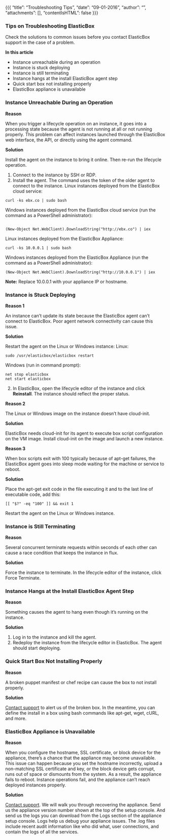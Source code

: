 {{{
“title”: “Troubleshooting Tips”,
“date”: “09-01-2016”,
“author”: “”,
“attachments”: [],
“contentIsHTML”: false
}}}

### Tips on Troubleshooting ElasticBox

Check the solutions to common issues before you contact ElasticBox support in the case of a problem.

**In this article**
* Instance unreachable during an operation
* Instance is stuck deploying
* Instance is still terminating
* Instance hangs at the install ElasticBox agent step
* Quick start box not installing properly
* ElasticBox appliance is unavailable

### Instance Unreachable During an Operation

**Reason**

When you trigger a lifecycle operation on an instance, it goes into a processing state because the agent is not running at all or not running properly. This problem can affect instances launched through the ElasticBox web interface, the API, or directly using the agent command.

**Solution**

Install the agent on the instance to bring it online. Then re-run the lifecycle operation.

1. Connect to the instance by SSH or RDP.
2. Install the agent. The command uses the token of the older agent to connect to the instance.
Linux instances deployed from the ElasticBox cloud service:

```
curl -ks ebx.co | sudo bash
```
Windows instances deployed from the ElasticBox cloud service (run the command as a PowerShell administrator):

```

(New-Object Net.WebClient).DownloadString("http://ebx.co") | iex

```

Linux instances deployed from the ElasticBox Appliance:

```
curl -ks 10.0.0.1 | sudo bash
```

Windows instances deployed from the ElasticBox Appliance (run the command as a PowerShell administrator):

```
(New-Object Net.WebClient).DownloadString("http://10.0.0.1") | iex

```

**Note:** Replace 10.0.0.1 with your appliance IP or hostname.

### Instance is Stuck Deploying

**Reason 1**

An instance can’t update its state because the ElasticBox agent can’t connect to ElasticBox. Poor agent network connectivity can cause this issue.

**Solution**

Restart the agent on the Linux or Windows instance:
Linux:

```
sudo /usr/elasticbox/elasticbox restart
```

Windows (run in command prompt):

```
net stop elasticbox
net start elasticbox
```

2. In ElasticBox, open the lifecycle editor of the instance and click **Reinstall**. The instance should reflect the proper status.

**Reason 2**

The Linux or Windows image on the instance doesn’t have cloud-init.

**Solution**

ElasticBox needs cloud-init for its agent to execute box script configuration on the VM image. Install cloud-init on the image and launch a new instance.

**Reason 3**

When box scripts exit with 100 typically because of apt-get failures, the ElasticBox agent goes into sleep mode waiting for the machine or service to reboot.

**Solution**

Place the apt-get exit code in the file executing it and to the last line of executable code, add this:

```
[[ "$?" -eq "100" ]] && exit 1
```

Restart the agent on the Linux or Windows instance.

### Instance is Still Terminating

**Reason**

Several concurrent terminate requests within seconds of each other can cause a race condition that keeps the instance in flux.

**Solution**

Force the instance to terminate. In the lifecycle editor of the instance, click Force Terminate.

### Instance Hangs at the Install ElasticBox Agent Step

**Reason**

Something causes the agent to hang even though it’s running on the instance.

**Solution**

1. Log in to the instance and kill the agent.
2. Redeploy the instance from the lifecycle editor in ElasticBox. The agent should start deploying.

### Quick Start Box Not Installing Properly

**Reason**

A broken puppet manifest or chef recipe can cause the box to not install properly.

**Solution**

[Contact support](mailto:support@elasticbox.com) to alert us of the broken box. In the meantime, you can define the install in a box using bash commands like apt-get, wget, cURL, and more.

### ElasticBox Appliance is Unavailable

**Reason**

When you configure the hostname, SSL certificate, or block device for the appliance, there’s a chance that the appliance may become unavailable. This issue can happen because you set the hostname incorrectly, upload a non-matching SSL certificate and key, or the block device gets corrupt, runs out of space or dismounts from the system. As a result, the appliance fails to reboot. Instance operations fail, and the appliance can’t reach deployed instances properly.

**Solution**

[Contact support](mailto:support@elasticbox.com). We will walk you through recovering the appliance. Send us the appliance version number shown at the top of the setup console. And send us the logs you can download from the Logs section of the appliance setup console.
Logs help us debug your appliance issues. The .log files include recent audit information like who did what, user connections, and contain the logs of all the services.
